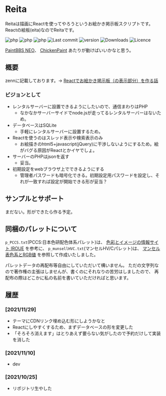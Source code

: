 # Reita

Reitaは描画にReactを使ってやろうというお絵かき掲示板スクリプトです。 Reactの絵板(eita)なのでReitaです。

![php](https://img.shields.io/badge/php->5.6-green.svg)
![php](https://img.shields.io/badge/php-7.x-green.svg)
![php](https://img.shields.io/badge/php-8.0-green.svg)
![Last commit](https://img.shields.io/github/last-commit/sakots/Reita)
![version](https://img.shields.io/github/v/release/sakots/Reita)
![Downloads](https://img.shields.io/github/downloads/sakots/Reita/total)
![Licence](https://img.shields.io/github/license/sakots/Reita)

[PaintBBS NEO](https://github.com/funige/neo/)、
[ChickenPaint](https://github.com/thenickdude/chickenpaint/)
あたりが動けばいいかなと思う。

## 概要

zennに記載しております。-> [Reactでお絵かき掲示板（の表示部分）を作る話](https://zenn.dev/sakots/articles/c9765457ff90ce)

### ビジョンとして

- レンタルサーバーに設置できるようにしたいので、通信まわりはPHP
  - なかなかサーバーサイドでnode.jsが走ってるレンタルサーバーはないため。
- データベースはSQLite
  - 手軽にレンタルサーバーに設置するため。
- Reactを使うのはスレッド表示や検索表示のみ
  - お絵描きのhtml5+javascript(jQuery)に干渉しないようにするため。絵がバグる原因がReactとかイヤでしょ。
- サーバーのPHPはjsonを返す
  - 妥当。
- 初期設定をwebブラウザ上でできるようにする
  - 管理者パスワードも暗号化できる。初期設定用パスワードを設定し、それが一致すれば設定が開始できる形が妥当？

## サンプルとサポート

まだない。形ができたら作る予定。

## 同梱のパレットについて

`p_PCCS.txt`(PCCS:日本色研配色体系パレット)は、
[色彩とイメージの情報サイト IROUE](https://tee-room.info/color/database.html) を参考に、
`p_munsellHVC.txt`(マンセルHV/Cパレット)は、
[マンセル表色系とRGB値](http://k-ichikawa.blog.enjoy.jp/etc/HP/js/Munsell/MSL2RGB0.html) を参照して作成いたしました。

パレットデータの再配布等自由にしていただいて構いません。
ただの文字列なので著作権の主張はしませんが、書くのにそれなりの苦労はしましたので、
再配布の際はどこかに私の名前を書いていただければと思います。

## 履歴

### [2021/11/29]

- テーマにCDNリンク埋め込む形にしようかなと
- Reactにしやすくするため、まずデータベースの形を変更した
- 「そろそろ消えます」はとりあえず要らない気がしたので予約だけして実装を消した

### [2021/11/10]

- dev

### [2021/10/25]

- リポジトリ生やした
